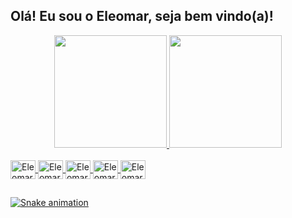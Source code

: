 ## Olá! Eu sou o Eleomar, seja bem vindo(a)!

<div align="center" display="block">
  <a href="https://github.com/oeleomar">
  <img height="180px" src="https://github-readme-stats.vercel.app/api?username=oeleomar&show_icons=true&theme=tokyonight&include_all_commits=true&count_private=true"/>
  <img height="180px" src="https://github-readme-stats.vercel.app/api/top-langs/?username=oeleomar&layout=compact&langs_count=7&theme=tokyonight"/>
</div>
<div style="display: inline_block"><br>
  <img align="center" alt="Eleomar-JS" height="30" width="40" src="https://cdn.jsdelivr.net/gh/devicons/devicon/icons/react/react-original-wordmark.svg">
  <img align="center" alt="Eleomar-JS" height="30" width="40" src="https://cdn.jsdelivr.net/gh/devicons/devicon/icons/javascript/javascript-original.svg" />
  <img align="center" alt="Eleomar-JS" height="30" width="40" src="https://cdn.jsdelivr.net/gh/devicons/devicon/icons/html5/html5-original.svg" />
  <img align="center" alt="Eleomar-JS" height="30" width="40" src="https://cdn.jsdelivr.net/gh/devicons/devicon/icons/css3/css3-original.svg" />
  <img align="center" alt="Eleomar-JS" height="30" width="40" src="https://cdn.jsdelivr.net/gh/devicons/devicon/icons/nodejs/nodejs-original.svg" />
</div>


##



![Snake animation](https://github.com/oeleomar/oeleomar/blob/output/github-contribution-grid-snake.svg)
